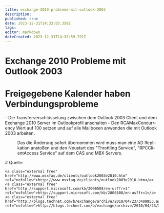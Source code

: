 ```yaml
---
title: exchange-2010-probleme-mit-outlook-2003
description: 
published: true
date: 2023-12-31T14:33:03.359Z
tags: 
editor: markdown
dateCreated: 2023-12-31T14:32:59.791Z
---
```


# Exchange 2010 Probleme mit Outlook 2003

# <span class="mw-headline" id="bkmrk-freigegebene-kalende-1">Freigegebene Kalender haben Verbindungsprobleme</span>

<div class="vector-body" id="bkmrk-die-transferverschl%C3%BC"><div class="mw-body-content mw-content-ltr" dir="ltr" lang="de"><div class="mw-parser-output">- Die Transferverschlüsselung zwischen dem Outlook 2003 Client und dem Exchange 2010 Server im Outlookprofil anschalten
- Den RCAMaxConcurrency Wert auf 100 setzen und auf alle Mailboxen anwenden die mit Outlook 2003 arbeiten. <dl><dd>Das die Änderung sofort übernommen wird muss man eine AD Replikation anstoßen und den Neustart des "Throttling Service", "RPCClientAccess Service" auf dem CAS und MBX Servers.</dd></dl>

</div></div></div># <span class="mw-headline" id="bkmrk-quelle%3A">Quelle:</span>

```
<a class="external free" href="http://www.msxfaq.de/clients/outlook2003e2010.htm" rel="nofollow">http://www.msxfaq.de/clients/outlook2003e2010.htm</a>
<a class="external free" href="http://support.microsoft.com/kb/2006508/en-us?fr=1" rel="nofollow">http://support.microsoft.com/kb/2006508/en-us?fr=1</a>
<a class="external free" href="http://blogs.technet.com/b/exchange/archive/2010/04/23/3409853.aspx" rel="nofollow">http://blogs.technet.com/b/exchange/archive/2010/04/23/3409853.aspx</a>
```